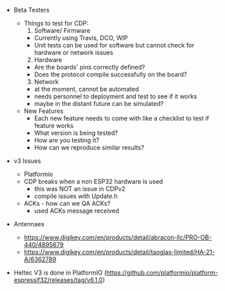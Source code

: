 * Beta Testers
  * Things to test for CDP:
    1. Software/ Firmware
      * Currently using Travis, DCO, WIP
      * Unit tests can be used for software but cannot check for hardware or network issues
    2. Hardware
      * Are the boards' pins correctly defined? 
      * Does the protocol compile successfully on the board?
    3. Network 
      * at the moment, cannot be automated 
      * needs personnel to deployment and test to see if it works
      * maybe in the distant future can be simulated?  
  * New Features
    * Each new feature needs to come with like a checklist to test if feature works
    * What version is being tested?
    * How are you testing it?
    * How can we reproduce similar results?

* v3 Issues
  * Platformio
  * CDP breaks when a non ESP32 hardware is used
    * this was NOT an issue in CDPv2
    * compile issues with Update.h
  * ACKs - how can we QA ACKs?
    * used ACKs message received

* Antennaes
  * https://www.digikey.com/en/products/detail/abracon-llc/PRO-OB-440/4895679
  * https://www.digikey.com/en/products/detail/taoglas-limited/HA-21-A/6362789

* Heltec V3 is done in PlatformIO (https://github.com/platformio/platform-espressif32/releases/tag/v6.1.0)